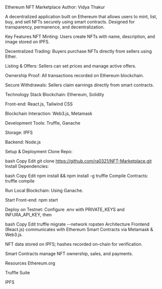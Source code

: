 Ethereum NFT Marketplace
Author: Vidya Thakur

A decentralized application built on Ethereum that allows users to mint, list, buy, and sell NFTs securely using smart contracts. Designed for transparency, permanence, and decentralization.

Key Features
NFT Minting: Users create NFTs with name, description, and image stored on IPFS.

Decentralized Trading: Buyers purchase NFTs directly from sellers using Ether.

Listing & Offers: Sellers can set prices and manage active offers.

Ownership Proof: All transactions recorded on Ethereum blockchain.

Secure Withdrawals: Sellers claim earnings directly from smart contracts.

Technology Stack
Blockchain: Ethereum, Solidity

Front-end: React.js, Tailwind CSS

Blockchain Interaction: Web3.js, Metamask

Development Tools: Truffle, Ganache

Storage: IPFS

Backend: Node.js

Setup & Deployment
Clone Repo:

bash
Copy
Edit
git clone https://github.com/ra0321/NFT-Marketplace.git
Install Dependencies:

bash
Copy
Edit
npm install && npm install -g truffle
Compile Contracts: truffle compile

Run Local Blockchain: Using Ganache.

Start Front-end: npm start

Deploy on Testnet: Configure .env with PRIVATE_KEYS and INFURA_API_KEY, then

bash
Copy
Edit
truffle migrate --network ropsten
Architecture
Frontend (React.js) communicates with Ethereum Smart Contracts via Metamask & Web3.js.

NFT data stored on IPFS; hashes recorded on-chain for verification.

Smart Contracts manage NFT ownership, sales, and payments.

Resources
Ethereum.org

Truffle Suite

IPFS
